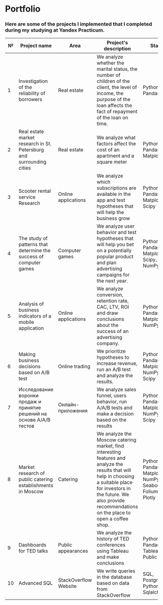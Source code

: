 # Portfolio
### Here are some of the projects I implemented that I completed during my studying at Yandex Practicum.
№| Project name                 | Area       | Project's description | Stack |
-------| --------------------------------  | -------------- | --------------   | -------|
1      | Investigation of the reliability of borrowers| Real estate   | We analyze whether the marital status, the number of children of the client, the level of income, the purpose of the loan affects the fact of repayment of the loan on time.  |Python, Pandas|
2      | Real estate market research in St. Petersburg and surrounding cities  | Real estate| We analyze what factors affect the cost of an apartment and a square meter  |Python, Pandas, Matplotlib |
3      | Scooter rental service Research| Online applications| We analyze which subscriptions are available in the app and test hypotheses that will help the business grow  |Python, Pandas, Matplotlib, Scipy |
4      | The study of patterns that determine the success of computer games | Computer games| We analyze user behavior and test hypotheses that will help you bet on a potentially popular product and plan advertising campaigns for the next year. |Python, Pandas, Matplotlib, Scipy, NumPy |
5      | Analysis of business indicators of a mobile application  | Online applications| We analyze conversion, retention rate, CAC, LTV, ROI and draw conclusions about the success of an advertising company.|Python, Pandas, Matplotlib, NumPy |
6      | Making business decisions based on A/B test  | Online trading| We prioritize hypotheses to increase revenue, run an A/B test and analyze the results. |Python, Pandas, Matplotlib, NumPy, Scipy |
7      | Исследование воронки продаж и принятие решений на основе А/А/В тестов   | Онлайн-приложения| We analyze sales funnel, users behavior, run A/A/B tests and make a decision based on the results|Python, Pandas, Matplotlib, NumPy, Scipy |
8      | Market research of public catering establishments in Moscow | Catering| We analyze the Moscow catering market, find interesting features and analyze the results that will help in choosing a suitable place for investors in the future. We also provide recommendations on the place to open a coffee shop.|Python, Pandas, Matplotlib, NumPy, Seaborn, Folium, Plotly|
9      | Dashboards for TED talks | Public appearances| We analyze the history of TED conferences using Tableau and make conclusions|Python, Pandas, Tableau Public|
10     | Advanced SQL  | StackOverflow Website| We write queries in the database based on data from StackOverflow|SQL, PostgreSQL, Python, Sqlalchemy|
